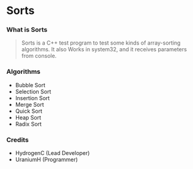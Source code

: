 # Sorts
### What is Sorts
>Sorts is a C++ test program to test some kinds of array-sorting algorithms. It also Works in system32, and it receives parameters from console.

### Algorithms
* Bubble Sort
* Selection Sort
* Insertion Sort
* Merge Sort
* Quick Sort
* Heap Sort
* Radix Sort

### Credits
* HydrogenC (Lead Developer)
* UraniumH (Programmer)